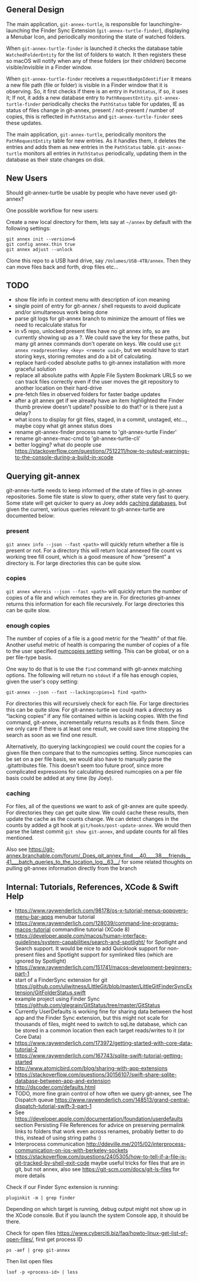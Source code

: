 ## General Design
The main application, `git-annex-turtle`, is responsible for launching/re-launching the Finder Sync Extension (`git-annex-turtle-finder`), displaying a Menubar Icon, and periodically monitoring the state of watched folders.

When `git-annex-turtle-finder` is launched it checks the database table `WatchedFolderEntity` for the list of folders to watch. It then registers these so macOS will notify when any of these folders (or their children) become visible/invisible in a Finder window.

When `git-annex-turtle-finder` receives a `requestBadgeIdentifier` it means a new file path (file or folder) is visible in a Finder window that it is observing. So, it first checks if there is an entry in `PathStatus`, if so, it uses it; If not, it adds a new database entry to `PathRequestEntity`. `git-annex-turtle-finder` periodically checks the `PathStatus` table for updates, IE as status of files change in git-annex, present / not-present / number of copies, this is reflected in `PathStatus` and `git-annex-turtle-finder` sees these updates.

The main application, `git-annex-turtle`, periodically monitors the `PathRequestEntity` table for new entries. As it handles them, it deletes the entries and adds them as new entries in the `PathStatus` table. `git-annex-turtle` monitors all entries in `PathStatus` periodically, updating them in the database as their state changes on disk.

## New Users
Should git-annex-turtle be usable by people who have never used git-annex?

One possible workflow for new users:

Create a new local directory for them, lets say at `~/annex` by default with the following settings:

    git annex init --version=6
    git config annex.thin true
    git annex adjust --unlock
    
Clone this repo to a USB hard drive, say `/Volumes/USB-4TB/annex`. Then they can move files back and forth, drop files etc…


## TODO
 * show file info in context menu with description of icon meaning
 * single point of entry for git-annex / shell requests to avoid duplicate and/or simultaneous work being done
 * parse git logs for git-annex branch to minimize the amount of files we need to recalculate status for 
 * in v5 repo, unlocked present files have no git annex info, so are currently showing up as a ?. We could save the key for these paths, but many git annex commands don't operate on keys. We could use `git annex readpresentkey <key> <remote uuid>`, but we would have to start storing keys, storing remotes and do a bit of calculating.
 * replace hard-coded absolute paths to git-annex installation with more graceful solution  
 * replace all absolute paths with Apple File System Bookmark URLS so we can track files correctly even if the user moves the git repository to another location on their hard-drive
 * pre-fetch files in observed folders for faster badge updates
 * after a git annex get if we already have an item highlighted the Finder thumb preview doesn't update? possible to do that? or is there just a delay?
 * what icons to display for git files, staged, in a commit, unstaged, etc…, maybe copy what git annex status does
 * rename git-annex-finder process name to 'git-annex-turtle Finder'
 * rename git-annex-mac-cmd to 'git-annex-turtle-cli'
 * better logging? what do people use https://stackoverflow.com/questions/7512211/how-to-output-warnings-to-the-console-during-a-build-in-xcode
 
## Querying git-annex
git-annex-turtle needs to keep informed of the state of files in git-annex repositories. Some file state is slow to query, other state very fast to query. Some state will get quicker to query as Joey adds [caching databases](https://git-annex.branchable.com/design/caching_database/), but given the current, various queries relevant to git-annex-turtle are documented below:

### present
`git annex info --json --fast <path>` will quickly return whether a file is present or not. For a directory this will return local annexed file count vs working tree fill count, which is a good measure of how “present” a directory is. For large directories this can be quite slow.

### copies
`git annex whereis --json --fast <path>` will quickly return the number of copies of a file and which remotes they are in. For directories git-annex returns this information for each file recursively. For large directories this can be quite slow.

### enough copies
The number of copies of a file is a good metric for the “health” of that file. Another useful metric of health is comparing the number of copies of a file to the user specified [numcopies setting](https://git-annex.branchable.com/git-annex-numcopies/) setting. This can be global, or on a per file-type basis.

One way to do that is to use the `find` command with git-annex matching options. The following will return no `stdout` if a file has enough copies, given the user's copy setting:

`git-annex --json --fast --lackingcopies=1 find <path>`

For directories this will recursively check for each file. For large directories this can be quite slow. For git-annex-turtle we could mark a directory as “lacking copies” if any file contained within is lacking copies. With the find command, git-annex, incrementally returns results as it finds them. Since we only care if there is at least one result, we could save time stopping the search as soon as we find one result. 

Alternatively, (to querying lackingcopies) we could count the copies for a given file then compare that to the numcopies setting. Since numcopies can be set on a per file basis, we would also have to manually parse the .gitattributes file. This doesn't seem too future proof, since more complicated expressions for calculating desired numcopies on a per file basis could be added at any time (by Joey).

### caching
For files, all of the questions we want to ask of git-annex are quite speedy. For directories they can get quite slow. We could cache these results, then update the cache as the counts change. We can detect changes in the counts by added a git hook at `git/hooks/post-update-annex`. We would then parse the latest commit `git show git-annex`, and update counts for all files mentioned.
 
Also see https://git-annex.branchable.com/forum/_Does_git_annex_find___40____38___friends__41___batch_queries_to_the_location_log__63__/ for some related thoughts on pulling git-annex information directly from the branch
 
## Internal: Tutorials, References, XCode & Swift Help
 * https://www.raywenderlich.com/98178/os-x-tutorial-menus-popovers-menu-bar-apps menubar tutorial
 * https://www.raywenderlich.com/128039/command-line-programs-macos-tutorial commandline tutorial (XCode 8)
 * https://developer.apple.com/macos/human-interface-guidelines/system-capabilities/search-and-spotlight/ for Spotlight and Search support. It would be nice to add Quicklook support for non-present files and Spotlight support for symlinked files (which are ignored by Spotlight)
 * https://www.raywenderlich.com/151741/macos-development-beginners-part-1
 * start of a FinderSync extension for git https://github.com/uliwitness/LittleGit/blob/master/LittleGitFinderSyncExtension/GitFolderStatus.swift
 * example project using Finder Sync https://github.com/glegrain/GitStatus/tree/master/GitStatus
 * Currently UserDefaults is working fine for sharing data between the host app and the Finder Sync extension, but this might not scale for thousands of files, might need to switch to sqLite database, which can be stored in a common location then each target reads/writes to it (or Core Data)
  * https://www.raywenderlich.com/173972/getting-started-with-core-data-tutorial-2
  * https://www.raywenderlich.com/167743/sqlite-swift-tutorial-getting-started
  * http://www.atomicbird.com/blog/sharing-with-app-extensions
  * https://stackoverflow.com/questions/30156107/swift-share-sqlite-database-between-app-and-extension
  * http://dscoder.com/defaults.html
* TODO, more fine grain control of how often we query git-annex, see The Dispatch queue https://www.raywenderlich.com/148513/grand-central-dispatch-tutorial-swift-3-part-1
* See https://developer.apple.com/documentation/foundation/userdefaults section Persisting File References for advice on preserving permalink links to folders that work even across renames, probably better to do this, instead of using string paths :)
* Interprocess communication http://ddeville.me/2015/02/interprocess-communication-on-ios-with-berkeley-sockets
* https://stackoverflow.com/questions/2405305/how-to-tell-if-a-file-is-git-tracked-by-shell-exit-code maybe useful tricks for files that are in git, but not annex, also see https://git-scm.com/docs/git-ls-files for more details
 
Check if our Finder Sync extension is running:

    pluginkit -m | grep finder

Depending on which target is running, debug output might not show up in the XCode console. But if you launch the system Console app, it should be there.

Check for open files <https://www.cyberciti.biz/faq/howto-linux-get-list-of-open-files/>, first get process ID

    ps -aef | grep git-annex
    
Then list open files

    lsof -p <process-id> | less
